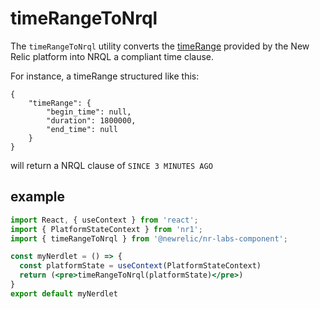 # timeRangeToNrql

The `timeRangeToNrql` utility converts the [timeRange](https://developer.newrelic.com/components/platform-state-context) provided by the New Relic platform into NRQL a compliant time clause.

For instance, a timeRange structured like this:

```
{
    "timeRange": {
        "begin_time": null,
        "duration": 1800000,
        "end_time": null
    }
}
```
will return a NRQL clause of `SINCE 3 MINUTES AGO`

## example

```jsx
import React, { useContext } from 'react';
import { PlatformStateContext } from 'nr1';
import { timeRangeToNrql } from '@newrelic/nr-labs-component';

const myNerdlet = () => {
  const platformState = useContext(PlatformStateContext)
  return (<pre>timeRangeToNrql(platformState)</pre>)
}
export default myNerdlet
```
